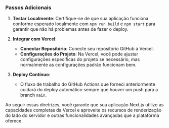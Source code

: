 <!-- No seu repositório GitHub, vá para Settings > Secrets and variables > Actions.
Clique em New repository secret e adicione um novo segredo com um nome (por exemplo, MY_PAT) e cole o token. -->

### Passos Adicionais

1. **Testar Localmente**: Certifique-se de que sua aplicação funciona conforme esperado localmente com `npm run build` e `npm start` para garantir que não há problemas antes de fazer o deploy.

2. **Integrar com Vercel**:
   - **Conectar Repositório**: Conecte seu repositório GitHub à Vercel.
   - **Configurações do Projeto**: Na Vercel, você pode ajustar configurações específicas do projeto se necessário, mas normalmente as configurações padrão funcionam bem.

3. **Deploy Contínuo**:
   - O fluxo de trabalho do GitHub Actions que forneci anteriormente cuidará do deploy automático sempre que houver um push para a branch `main`.

Ao seguir essas diretrizes, você garante que sua aplicação Next.js utilize as capacidades completas da Vercel e aproveite os recursos de renderização do lado do servidor e outras funcionalidades avançadas que a plataforma oferece.
